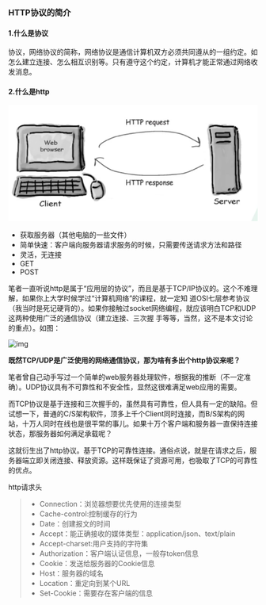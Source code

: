 ### HTTP协议的简介

#### 1.什么是协议

协议，网络协议的简称，网络协议是通信计算机双方必须共同遵从的一组约定。如怎么建立连接、怎么相互识别等。只有遵守这个约定，计算机才能正常通过网络收发消息。

#### 2.什么是http

![image-20210603125210927](019-http协议.assets/image-20210603125210927.png)

- 获取服务器（其他电脑的一些文件）
- 简单快速：客户端向服务器请求服务的时候，只需要传送请求方法和路径
- 灵活，无连接
- GET
- POST

笔者一直听说http是属于“应用层的协议”，而且是基于TCP/IP协议的。这个不难理解，如果你上大学时候学过“计算机网络”的课程，就一定知 道OSI七层参考协议（我当时是死记硬背的）。如果你接触过socket网络编程，就应该明白TCP和UDP这两种使用广泛的通信协议（建立连接、三次握 手等等，当然，这不是本文讨论的重点）。如图：

![img](https://pic002.cnblogs.com/images/2012/97364/2012021112142024.jpg)

**既然TCP/UDP是广泛使用的网络通信协议，那为啥有多出个http协议来呢？**

笔者曾自己动手写过一个简单的web服务器处理软件，根据我的推断（不一定准确）。UDP协议具有不可靠性和不安全性，显然这很难满足web应用的需要。

而TCP协议是基于连接和三次握手的，虽然具有可靠性，但人具有一定的缺陷。但试想一下，普通的C/S架构软件，顶多上千个Client同时连接，而B/S架构的网站，十万人同时在线也是很平常的事儿。如果十万个客户端和服务器一直保持连接状态，那服务器如何满足承载呢？

这就衍生出了http协议。基于TCP的可靠性连接。通俗点说，就是在请求之后，服务器端立即关闭连接、释放资源。这样既保证了资源可用，也吸取了TCP的可靠性的优点。

http请求头

> - Connection：浏览器想要优先使用的连接类型
> - Cache-control:控制缓存的行为
> - Date：创建报文的时间
> - Accept：能正确接收的媒体类型：application/json、text/plain
> - Accept-charset:用户支持的字符集
> - Authorization：客户端认证信息，一般存token信息
> - Cookie：发送给服务器的Cookie信息
> - Host：服务器的域名
> - Location：重定向到某个URL
> - Set-Cookie：需要存在客户端的信息
